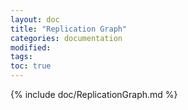 ```yaml
---
layout: doc
title: "Replication Graph"
categories: documentation
modified:
tags:
toc: true
---
```


{% include doc/ReplicationGraph.md %}
